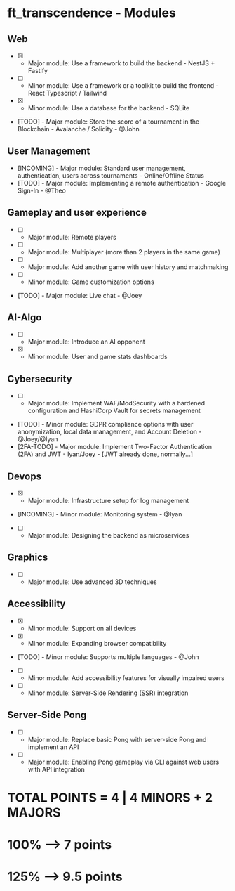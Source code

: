# ft_transcendence - Modules

## Web
- [X] - Major module: Use a framework to build the backend - NestJS + Fastify
- [ ] - Minor module: Use a framework or a toolkit to build the frontend - React Typescript / Tailwind
- [X] - Minor module: Use a database for the backend - SQLite
- [TODO] - Major module: Store the score of a tournament in the Blockchain - Avalanche / Solidity - @John

## User Management
- [INCOMING] - Major module: Standard user management, authentication, users across tournaments - Online/Offline Status
- [TODO] - Major module: Implementing a remote authentication - Google Sign-In - @Theo

## Gameplay and user experience
- [ ] - Major module: Remote players
- [ ] - Major module: Multiplayer (more than 2 players in the same game)
- [ ] - Major module: Add another game with user history and matchmaking
- [ ] - Minor module: Game customization options
- [TODO] - Major module: Live chat - @Joey

## AI-Algo
- [ ] - Major module: Introduce an AI opponent
- [X] - Minor module: User and game stats dashboards

## Cybersecurity
- [ ] - Major module: Implement WAF/ModSecurity with a hardened configuration and HashiCorp Vault for secrets management
- [TODO] - Minor module: GDPR compliance options with user anonymization, local data management, and Account Deletion - @Joey/@Iyan
- [2FA-TODO] - Major module: Implement Two-Factor Authentication (2FA) and JWT - Iyan/Joey - [JWT already done, normally...]

## Devops
- [X] - Major module: Infrastructure setup for log management
- [INCOMING] - Minor module: Monitoring system - @Iyan
- [ ] - Major module: Designing the backend as microservices

## Graphics
- [ ] - Major module: Use advanced 3D techniques

## Accessibility
- [X] - Minor module: Support on all devices
- [X] - Minor module: Expanding browser compatibility
- [TODO] - Minor module: Supports multiple languages - @John
- [ ] - Minor module: Add accessibility features for visually impaired users
- [ ] - Minor module: Server-Side Rendering (SSR) integration

## Server-Side Pong
- [ ] - Major module: Replace basic Pong with server-side Pong and implement an API
- [ ] - Major module: Enabling Pong gameplay via CLI against web users with API integration

# TOTAL POINTS = 4 | 4 MINORS + 2 MAJORS
# 100% --> 7 points
# 125% --> 9.5 points
